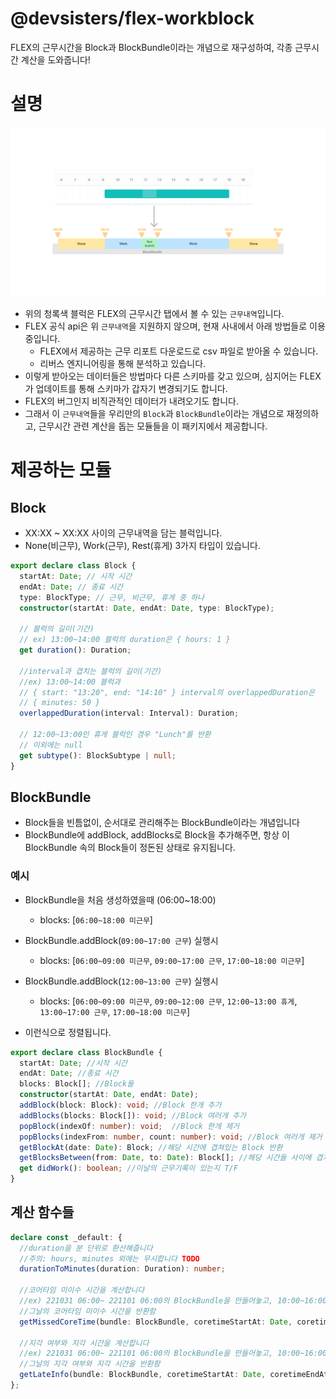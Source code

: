 # @devsisters/flex-workblock

FLEX의 근무시간을 Block과 BlockBundle이라는 개념으로 재구성하여, 각종 근무시간 계산을 도와줍니다!

# 설명
![img.png](docs/img.png)
- 위의 청록색 블럭은 FLEX의 근무시간 탭에서 볼 수 있는 `근무내역`입니다.
- FLEX 공식 api은 위 `근무내역`을 지원하지 않으며, 현재 사내에서 아래 방법들로 이용중입니다.
  - FLEX에서 제공하는 근무 리포트 다운로드로 csv 파일로 받아올 수 있습니다.
  - 리버스 엔지니어링을 통해 분석하고 있습니다.
- 이렇게 받아오는 데이터들은 방법마다 다른 스키마를 갖고 있으며, 심지어는 FLEX가 업데이트를 통해 스키마가 갑자기 변경되기도 합니다.
- FLEX의 버그인지 비직관적인 데이터가 내려오기도 합니다.
- 그래서 이 `근무내역`들을 우리만의 `Block`과 `BlockBundle`이라는 개념으로 재정의하고, 근무시간 관련 계산을 돕는 모듈들을 이 패키지에서 제공합니다.

# 제공하는 모듈
## Block
- XX:XX ~ XX:XX 사이의 근무내역을 담는 블럭입니다.
- None(비근무), Work(근무), Rest(휴게) 3가지 타입이 있습니다.

```typescript
export declare class Block {
  startAt: Date; // 시작 시간
  endAt: Date; // 종료 시간
  type: BlockType; // 근무, 비근무, 휴게 중 하나
  constructor(startAt: Date, endAt: Date, type: BlockType);

  // 블럭의 길이(기간)
  // ex) 13:00~14:00 블럭의 duration은 { hours: 1 }
  get duration(): Duration; 

  //interval과 겹치는 블럭의 길이(기간)
  //ex) 13:00~14:00 블럭과 
  // { start: "13:20", end: "14:10" } interval의 overlappedDuration은
  // { minutes: 50 }
  overlappedDuration(interval: Interval): Duration; 
  
  // 12:00~13:00인 휴게 블럭인 경우 "Lunch"를 반환
  // 이외에는 null
  get subtype(): BlockSubtype | null;
}
```

## BlockBundle
- Block들을 빈틈없이, 순서대로 관리해주는 BlockBundle이라는 개념입니다
- BlockBundle에 addBlock, addBlocks로 Block을 추가해주면, 항상 이 BlockBundle 속의 Block들이 정돈된 상태로 유지됩니다.

### 예시
- BlockBundle을 처음 생성하였을때 (06:00~18:00)
  - blocks: [`06:00~18:00 미근무`]
- BlockBundle.addBlock(`09:00~17:00 근무`) 실행시
  - blocks: [`06:00~09:00 미근무`, `09:00~17:00 근무`, `17:00~18:00 미근무`]
- BlockBundle.addBlock(`12:00~13:00 근무`) 실행시
  - blocks: [`06:00~09:00 미근무`, `09:00~12:00 근무`, `12:00~13:00 휴게`, `13:00~17:00 근무`, `17:00~18:00 미근무`]

- 이런식으로 정렬됩니다.

```typescript
export declare class BlockBundle {
  startAt: Date; //시작 시간
  endAt: Date; //종료 시간
  blocks: Block[]; //Block들
  constructor(startAt: Date, endAt: Date);
  addBlock(block: Block): void; //Block 한개 추가
  addBlocks(blocks: Block[]): void; //Block 여러개 추가
  popBlock(indexOf: number): void;  //Block 한개 제거
  popBlocks(indexFrom: number, count: number): void; //Block 여러개 제거
  getBlockAt(date: Date): Block; //해당 시간에 겹쳐있는 Block 반환
  getBlocksBetween(from: Date, to: Date): Block[]; //해당 시간들 사이에 겹쳐있는 Block들 반환
  get didWork(): boolean; //이날의 근무기록이 있는지 T/F
}
```

## 계산 함수들
```typescript
declare const _default: {
  //duration을 분 단위로 환산해줍니다
  //주의: hours, minutes 외에는 무시합니다 TODO 
  durationToMinutes(duration: Duration): number;
  
  //코어타임 미이수 시간을 계산합니다
  //ex) 221031 06:00~ 221101 06:00의 BlockBundle을 만들어놓고, 10:00~16:00을 코어타임 시작, 종료 시간으로 넘겨주면
  //그날의 코어타임 미이수 시간을 반환함 
  getMissedCoreTime(bundle: BlockBundle, coretimeStartAt: Date, coretimeEndAt: Date): Duration;

  //지각 여부와 지각 시간을 계산합니다
  //ex) 221031 06:00~ 221101 06:00의 BlockBundle을 만들어놓고, 10:00~16:00을 코어타임 시작, 종료 시간으로 넘겨주면
  //그날의 지각 여부와 지각 시간을 반환함 
  getLateInfo(bundle: BlockBundle, coretimeStartAt: Date, coretimeEndAt: Date): functions.LateInfo;
};
```